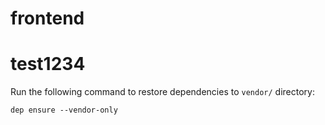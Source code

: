 # frontend
# test1234
Run the following command to restore dependencies to `vendor/` directory:

    dep ensure --vendor-only
